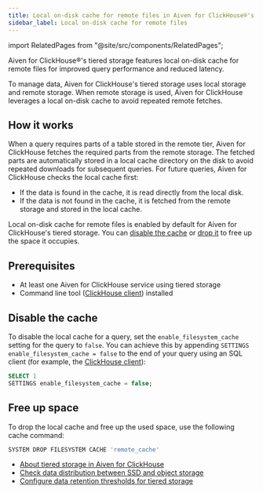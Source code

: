 ```yaml
---
title: Local on-disk cache for remote files in Aiven for ClickHouse®'s tiered storage
sidebar_label: Local on-disk cache for remote files
---
```


import RelatedPages from "@site/src/components/RelatedPages";

Aiven for ClickHouse®'s tiered storage features local on-disk cache for remote files for improved query performance and reduced latency.

To manage data, Aiven for ClickHouse's tiered storage uses local storage and remote storage.
When remote storage is used, Aiven for ClickHouse leverages a local on-disk cache to avoid
repeated remote fetches.

## How it works

When a query requires parts of a table stored in the remote tier, Aiven for ClickHouse
fetches the required parts from the remote storage. The fetched parts are automatically
stored in a local cache directory on the disk to avoid repeated downloads for subsequent
queries. For future queries, Aiven for ClickHouse checks the local cache first:

- If the data is found in the cache, it is read directly from the local disk.
- If the data is not found in the cache, it is fetched from the remote storage and stored
  in the local cache.

Local on-disk cache for remote files is enabled by default for Aiven for ClickHouse's
tiered storage. You can
[disable the cache](/docs/products/clickhouse/howto/local-cache-tiered-storage#disable-the-cache)
or
[drop it](/docs/products/clickhouse/howto/local-cache-tiered-storage#free-up-space) to
free up the space it occupies.

## Prerequisites

-   At least one Aiven for ClickHouse service using tiered storage
-   Command line tool
    ([ClickHouse client](/docs/products/clickhouse/howto/connect-with-clickhouse-cli))
    installed

## Disable the cache

To disable the local cache for a query, set the `enable_filesystem_cache` setting for the
query to `false`.
You can achieve this by appending `SETTINGS enable_filesystem_cache = false` to the end of
your query using an SQL client (for example, the
[ClickHouse client](/docs/products/clickhouse/howto/connect-with-clickhouse-cli)):

```sql
SELECT 1
SETTINGS enable_filesystem_cache = false;
```

## Free up space

To drop the local cache and free up the used space, use the following cache command:

```bash
SYSTEM DROP FILESYSTEM CACHE 'remote_cache'
```

<RelatedPages/>

-   [About tiered storage in Aiven for ClickHouse](/docs/products/clickhouse/concepts/clickhouse-tiered-storage)
-   [Check data distribution between SSD and object storage](/docs/products/clickhouse/howto/check-data-tiered-storage)
-   [Configure data retention thresholds for tiered storage](/docs/products/clickhouse/howto/configure-tiered-storage)
